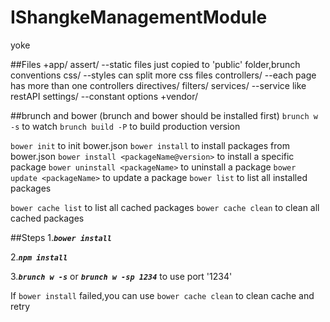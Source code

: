 IShangkeManagementModule
========================

yoke

##Files
    +app/
      assert/           --static files just copied to 'public' folder,brunch conventions
      css/              --styles can split more css files
      controllers/      --each page has more than one controllers
      directives/
      filters/
      services/         --service like restAPI
      settings/         --constant options
    +vendor/

##brunch and bower
(brunch and bower should be installed first)
`brunch w -s` to watch
`brunch build -P` to build production version

`bower init` to init bower.json
`bower install` to install packages from bower.json
`bower install <packageName@version>` to install a specific package
`bower uninstall <packageName>` to uninstall a package
`bower update <packageName>` to update a package
`bower list` to list all installed packages

`bower cache list` to list all cached packages
`bower cache clean` to clean all cached packages

##Steps
1.***`bower install`***

2.***`npm install`***

3.***`brunch w -s`*** or ***`brunch w -sp 1234`*** to use port '1234'

If `bower install` failed,you can use `bower cache clean` to clean cache and retry